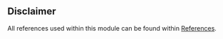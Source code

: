 ## Disclaimer
All references used within this module can be found within [References](../week_2/module-references.md).
